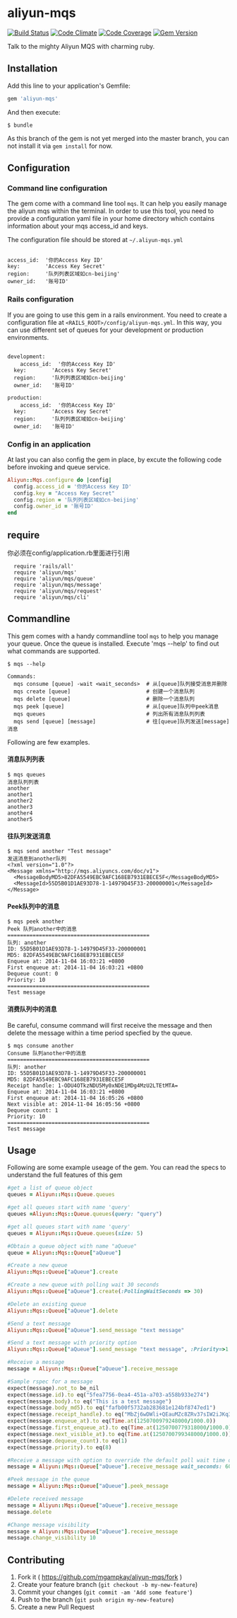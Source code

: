 # aliyun-mqs
[![Build Status](https://travis-ci.org/skinnyworm/aliyun-mqs.svg)](https://travis-ci.org/skinnyworm/aliyun-mqs) [![Code Climate](https://codeclimate.com/github/skinnyworm/aliyun-mqs.png)](https://codeclimate.com/github/skinnyworm/aliyun-mqs) [![Code Coverage](https://codeclimate.com/github/skinnyworm/aliyun-mqs/coverage.png)](https://codeclimate.com/github/skinnyworm/aliyun-mqs) [![Gem Version](https://badge.fury.io/rb/aliyun-mqs.svg)](http://badge.fury.io/rb/aliyun-mqs)

Talk to the mighty Aliyun MQS with charming ruby.

## Installation

Add this line to your application's Gemfile:

```ruby
gem 'aliyun-mqs'
```

And then execute:

    $ bundle

As this branch of the gem is not yet merged into the master branch, you can not install it via `gem install` for now.

## Configuration

### Command line configuration

The gem come with a command line tool `mqs`. It can help you easily manage the aliyun mqs within the terminal. In order to use this tool, you need to provide a configuration yaml file in your home directory which contains information about your mqs access_id and keys.

The configuration file should be stored at `~/.aliyun-mqs.yml`

```

access_id:  '你的Access Key ID'
key:        'Access Key Secret'
region:     '队列列表区域如cn-beijing'
owner_id:   '账号ID'

```


### Rails configuration

If you are going to use this gem in a rails environment. You need to create a configuration file at `<RAILS_ROOT>/config/aliyun-mqs.yml`. In this way, you can use different set of queues for your development or production environments.

```

development:
	access_id:  '你的Access Key ID'
  key:        'Access Key Secret'
  region:     '队列列表区域如cn-beijing'
  owner_id:   '账号ID'

production:
	access_id:  '你的Access Key ID'
  key:        'Access Key Secret'
  region:     '队列列表区域如cn-beijing'
  owner_id:   '账号ID'

```

### Config in an application

At last you can also config the gem in place, by excute the following code before invoking and queue service.

```ruby
Aliyun::Mqs.configure do |config|
  config.access_id = '你的Access Key ID'
  config.key = "Access Key Secret"
  config.region = '队列列表区域如cn-beijing'
  config.owner_id = '账号ID'
end
```

## require
你必须在config/application.rb里面进行引用
```
  require 'rails/all'
  require 'aliyun/mqs'
  require 'aliyun/mqs/queue'
  require 'aliyun/mqs/message'
  require 'aliyun/mqs/request'
  require 'aliyun/mqs/cli'
```


## Commandline

This gem comes with a handy commandline tool `mqs` to help you manage your queue. Once the queue is installed. Execute 'mqs --help' to find out what commands are supported.

```
$ mqs --help

Commands:
  mqs consume [queue] -wait <wait_seconds>  # 从[queue]队列接受消息并删除
  mqs create [queue]                        # 创建一个消息队列
  mqs delete [queue]                        # 删除一个消息队列
  mqs peek [queue]                          # 从[queue]队列中peek消息
  mqs queues                                # 列出所有消息队列列表
  mqs send [queue] [message]                # 往[queue]队列发送[message]消息
```

Following are few examples.

#### 消息队列列表

```
$ mqs queues
消息队列列表
another
another1
another2
another3
another4
another5
```

#### 往队列发送消息

```
$ mqs send another "Test message"
发送消息到another队列
<?xml version="1.0"?>
<Message xmlns="http://mqs.aliyuncs.com/doc/v1">
  <MessageBodyMD5>82DFA5549EBC9AFC168EB7931EBECE5F</MessageBodyMD5>
  <MessageId>55D5B01D1AE93D78-1-14979D45F33-200000001</MessageId>
</Message>
```

#### Peek队列中的消息
 ```
$ mqs peek another
Peek 队列another中的消息
=============================================
队列: another
ID: 55D5B01D1AE93D78-1-14979D45F33-200000001
MD5: 82DFA5549EBC9AFC168EB7931EBECE5F
Enqueue at: 2014-11-04 16:03:21 +0800
First enqueue at: 2014-11-04 16:03:21 +0800
Dequeue count: 0
Priority: 10
=============================================
Test message
```


#### 消费队列中的消息

Be careful, consume command will first receive the message and then delete the message within a time period specfied by the queue.

 ```
$ mqs consume another
Consume 队列another中的消息
=============================================
队列: another
ID: 55D5B01D1AE93D78-1-14979D45F33-200000001
MD5: 82DFA5549EBC9AFC168EB7931EBECE5F
Receipt handle: 1-ODU4OTkzNDU5My0xNDE1MDg4MzU2LTEtMTA=
Enqueue at: 2014-11-04 16:03:21 +0800
First enqueue at: 2014-11-04 16:05:26 +0800
Next visible at: 2014-11-04 16:05:56 +0800
Dequeue count: 1
Priority: 10
=============================================
Test message
```



## Usage

Following are some example useage of the gem. You can read the specs to understand the full features of this gem

```ruby
#get a list of queue object
queues = Aliyun::Mqs::Queue.queues

#get all queues start with name 'query'
queues =Aliyun::Mqs::Queue.queues(query: "query")

#get all queues start with name 'query'
queues = Aliyun::Mqs::Queue.queues(size: 5)

#Obtain a queue object with name "aQueue"
queue = Aliyun::Mqs::Queue["aQueue"]

#Create a new queue
Aliyun::Mqs::Queue["aQueue"].create

#Create a new queue with polling wait 30 seconds
Aliyun::Mqs::Queue["aQueue"].create(:PollingWaitSeconds => 30)

#Delete an existing queue
Aliyun::Mqs::Queue["aQueue"].delete

#Send a text message
Aliyun::Mqs::Queue["aQueue"].send_message "text message"

#Send a text message with priority option
Aliyun::Mqs::Queue["aQueue"].send_message "text message", :Priority=>1

#Receive a message
message = Aliyun::Mqs::Queue["aQueue"].receive_message

#Sample rspec for a message
expect(message).not_to be_nil
expect(message.id).to eq("5fea7756-0ea4-451a-a703-a558b933e274")
expect(message.body).to eq("This is a test message")
expect(message.body_md5).to eq("fafb00f5732ab283681e124bf8747ed1")
expect(message.receipt_handle).to eq("MbZj6wDWli+QEauMZc8ZRv37sIW2iJKq3M9Mx/KSbkJ0")
expect(message.enqueue_at).to eq(Time.at(1250700979248000/1000.0))
expect(message.first_enqueue_at).to eq(Time.at(1250700779318000/1000.0))
expect(message.next_visible_at).to eq(Time.at(1250700799348000/1000.0))
expect(message.dequeue_count).to eq(1)
expect(message.priority).to eq(8)

#Receive a message with option to override the default poll wait time of the queue.
message = Aliyun::Mqs::Queue["aQueue"].receive_message wait_seconds: 60

#Peek message in the queue
message = Aliyun::Mqs::Queue["aQueue"].peek_message

#Delete received message
message = Aliyun::Mqs::Queue["aQueue"].receive_message
message.delete

#Change message visibility
message = Aliyun::Mqs::Queue["aQueue"].receive_message
message.change_visibility 10

```


## Contributing

1. Fork it ( https://github.com/mgampkay/aliyun-mqs/fork )
2. Create your feature branch (`git checkout -b my-new-feature`)
3. Commit your changes (`git commit -am 'Add some feature'`)
4. Push to the branch (`git push origin my-new-feature`)
5. Create a new Pull Request
